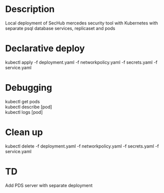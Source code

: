 # Description
Local deployment of SecHub mercedes security tool with Kubernetes with separate psql database services, replicaset and pods 

# Declarative deploy
kubectl apply -f deployment.yaml -f networkpolicy.yaml -f secrets.yaml -f service.yaml  

# Debugging
kubectl get pods <br>
kubectl describe [pod] <br>
kubectl logs [pod]

# Clean up 
kubectl delete -f deployment.yaml -f networkpolicy.yaml -f secrets.yaml -f service.yaml  

# TD
Add PDS server with separate deployment 